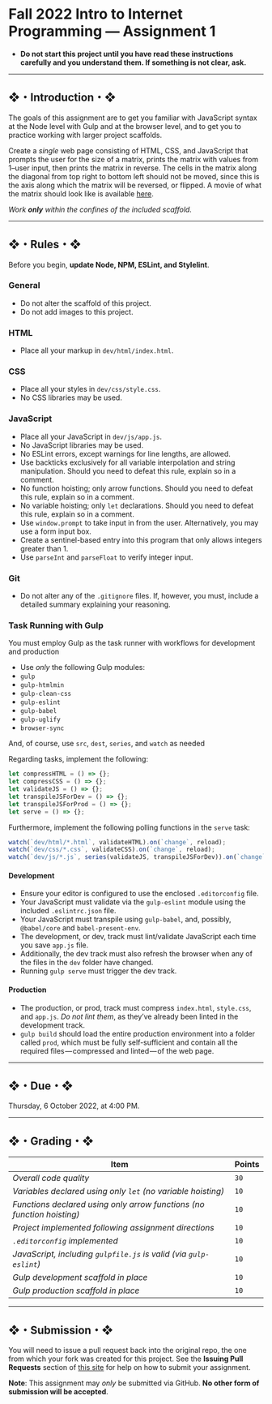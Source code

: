 # Fall 2022 Intro to Internet Programming — Assignment 1

* **Do not start this project until you have read these instructions carefully and you understand them. If something is not clear, ask.**

---

## ❖・Introduction・❖
The goals of this assignment are to get you familiar with JavaScript syntax at the Node level with Gulp and at the browser level, and to get you to practice working with larger project scaffolds.

Create a *single* web page consisting of HTML, CSS, and JavaScript that prompts the user for the size of a matrix, prints the matrix with values from 1–user input, then prints the matrix in reverse. The cells in the matrix along the diagonal from top right to bottom left should not be moved, since this is the axis along which the matrix will be reversed, or flipped. A movie of what the matrix should look like is available [here](http://vanegas.cs.hartford.edu/uploads/videos/flipping-a-matrix-along-a-diagonal.mp4).

_Work **only** within the confines of the included scaffold._

---

## ❖・Rules・❖
Before you begin, **update Node, NPM, ESLint, and Stylelint**.

### General
* Do not alter the scaffold of this project.
* Do not add images to this project.

### HTML
* Place all your markup in `dev/html/index.html`.

### CSS
* Place all your styles in `dev/css/style.css`.
* No CSS libraries may be used.

### JavaScript
* Place all your JavaScript in `dev/js/app.js`.
* No JavaScript libraries may be used.
* No ESLint errors, except warnings for line lengths, are allowed.
* Use backticks exclusively for all variable interpolation and string manipulation. Should you need to defeat this rule, explain so in a comment.
* No function hoisting; only arrow functions. Should you need to defeat this rule, explain so in a comment.
* No variable hoisting; only `let` declarations. Should you need to defeat this rule, explain so in a comment.
* Use `window.prompt` to take input in from the user. Alternatively, you may use a form input box.
* Create a sentinel-based entry into this program that only allows integers greater than 1.
* Use `parseInt` and `parseFloat` to verify integer input.

### Git
* Do not alter any of the `.gitignore` files. If, however, you must, include a detailed summary explaining your reasoning.

### Task Running with Gulp
You must employ Gulp as the task runner with workflows for development and production

* Use *only* the following Gulp modules:
* `gulp`
* `gulp-htmlmin`
* `gulp-clean-css`
* `gulp-eslint`
* `gulp-babel`
* `gulp-uglify`
* `browser-sync`

And, of course, use `src`, `dest`, `series`, and `watch` as needed

Regarding tasks, implement the following:
```javascript
let compressHTML = () => {};
let compressCSS = () => {};
let validateJS = () => {};
let transpileJSForDev = () => {};
let transpileJSForProd = () => {};
let serve = () => {};
```

Furthermore, implement the following polling functions in the `serve` task:
```javascript
watch(`dev/html/*.html`, validateHTML).on(`change`, reload);
watch(`dev/css/*.css`, validateCSS).on(`change`, reload);
watch(`dev/js/*.js`, series(validateJS, transpileJSForDev)).on(`change`, reload);
```

#### Development
* Ensure your editor is configured to use the enclosed `.editorconfig` file.
* Your JavaScript must validate via the `gulp-eslint` module using the included `.eslintrc.json` file.
* Your JavaScript must transpile using `gulp-babel`, and, possibly, `@babel/core` and `babel-present-env`.
* The development, or dev, track must lint/validate JavaScript each time you save `app.js` file.
* Additionally, the dev track must also refresh the browser when any of the files in the `dev` folder have changed.
* Running `gulp serve` must trigger the dev track.

#### Production
* The production, or prod, track must compress `index.html`, `style.css`, and `app.js`. *Do not lint them*, as they’ve already been linted in the development track.
* `gulp build` should load the entire production environment into a folder called `prod`, which must be fully self-sufficient and contain all the required files — compressed and linted — of the web page.

---

## ❖・Due・❖
Thursday, 6 October 2022, at 4:00 PM.

---

## ❖・Grading・❖
| Item                                                                   | Points |
|------------------------------------------------------------------------|--------|
| *Overall code quality*                                                 | `30`   |
| *Variables declared using only `let` (no variable hoisting)*           | `10`   |
| *Functions declared using only arrow functions (no function hoisting)* | `10`   |
| *Project implemented following assignment directions*                  | `10`   |
| *`.editorconfig` implemented*                                          | `10`   |
| *JavaScript, including `gulpfile.js` is valid (via `gulp-eslint`)*     | `10`   |
| *Gulp development scaffold in place*                                   | `10`   |
| *Gulp production scaffold in place*                                    | `10`   |

---

## ❖・Submission・❖
You will need to issue a pull request back into the original repo, the one from which your fork was created for this project. See the **Issuing Pull Requests** section of [this site](http://code-warrior.github.io/tutorials/git/github/index.html) for help on how to submit your assignment.

**Note**: This assignment may *only* be submitted via GitHub. **No other form of submission will be accepted**.
